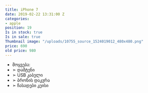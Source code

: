 ```yaml
---
title: iPhone 7
date: 2019-02-22 13:31:00 Z
categories:
- apple
position: 19
Is in stock: true
Is in sale: true
Thumbnail image: "/uploads/10755_source_1524019012_480x480.png"
price: 690
old price: 980
---
```


* მოყვება: 
* ➣ დამტენი
* ➣ USB კაბელი
* ➣ ბრონის დაკვრა
* ➣ ჩასადები კეისი